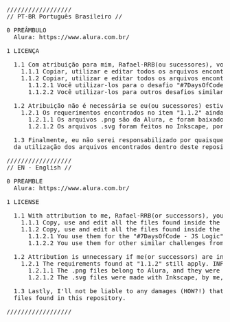 <pre>
//////////////////
// PT-BR Português Brasileiro //

0 PREÂMBULO
  Alura: https://www.alura.com.br/

1 LICENÇA

  1.1 Com atribuição para mim, Rafael-RRB(ou sucessores), você poderá:
    1.1.1 Copiar, utilizar e editar todos os arquivos encontrados dentro da pasta css, html e js;
    1.1.2 Copiar, utilizar e editar todos os arquivos encontrados dentro da pasta img, SE:
      1.1.2.1 Você utilizar-los para o desafio "#7DaysOfCode - Lógica JS" da Alura;
      1.1.2.2 Você utilizar-los para outros desafios similares da Alura;
      
  1.2 Atribuição não é necessária se eu(ou sucessores) estiver inativo por 90 dias ou mais, EXCETO:
    1.2.1 Os requerimentos encontrados no item "1.1.2" ainda são aplicáveis. INFO:
      1.2.1.1 Os arquivos .png são da Alura, e foram baixados dos e-mails enviados;
      1.2.1.2 Os arquivos .svg foram feitos no Inkscape, por mim, para serem utilizados apenas nos seus desafios.
    
  1.3 Finalmente, eu não serei responsabilizado por quaisquer danos (COMO?!) que poderão ocorrer
  da utilização dos arquivos encontrados dentro deste repositório.

//////////////////
// EN - English //

0 PREAMBLE
  Alura: https://www.alura.com.br/
  
1 LICENSE
  
  1.1 With attribution to me, Rafael-RRB(or successors), you may:
    1.1.1 Copy, use and edit all the files found inside the css, html and js folders;
    1.1.2 Copy, use and edit all the files found inside the img folder, IF:
      1.1.2.1 You use them for the "#7DaysOfCode - JS Logic" challenge from Alura;
      1.1.2.2 You use them for other similar challenges from Alura;
  
  1.2 Attribution is unnecessary if me(or successors) are inactive for 90 days or longer, EXCEPT:
    1.2.1 The requirements found at "1.1.2" still apply. INFO:
      1.2.1.1 The .png files belong to Alura, and they were downloaded from their sent e-mails;
      1.2.1.2 The .svg files were made with Inkscape, by me, for the sole usage on their challenges.
  
  1.3 Lastly, I'll not be liable to any damages (HOW?!) that may happen from the usage of the 
  files found in this repository.

//////////////////
</pre>
